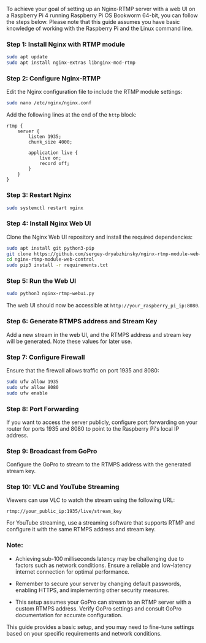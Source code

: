 To achieve your goal of setting up an Nginx-RTMP server with a web UI on a Raspberry Pi 4 running Raspberry Pi OS Bookworm 64-bit, you can follow the steps below. Please note that this guide assumes you have basic knowledge of working with the Raspberry Pi and the Linux command line.

### Step 1: Install Nginx with RTMP module

```bash
sudo apt update
sudo apt install nginx-extras libnginx-mod-rtmp
```

### Step 2: Configure Nginx-RTMP

Edit the Nginx configuration file to include the RTMP module settings:

```bash
sudo nano /etc/nginx/nginx.conf
```

Add the following lines at the end of the `http` block:

```nginx
rtmp {
    server {
        listen 1935;
        chunk_size 4000;

        application live {
            live on;
            record off;
        }
    }
}
```

### Step 3: Restart Nginx

```bash
sudo systemctl restart nginx
```

### Step 4: Install Nginx Web UI

Clone the Nginx Web UI repository and install the required dependencies:

```bash
sudo apt install git python3-pip
git clone https://github.com/sergey-dryabzhinsky/nginx-rtmp-module-web-control.git
cd nginx-rtmp-module-web-control
sudo pip3 install -r requirements.txt
```

### Step 5: Run the Web UI

```bash
sudo python3 nginx-rtmp-webui.py
```

The web UI should now be accessible at `http://your_raspberry_pi_ip:8080`.

### Step 6: Generate RTMPS address and Stream Key

Add a new stream in the web UI, and the RTMPS address and stream key will be generated. Note these values for later use.

### Step 7: Configure Firewall

Ensure that the firewall allows traffic on port 1935 and 8080:

```bash
sudo ufw allow 1935
sudo ufw allow 8080
sudo ufw enable
```

### Step 8: Port Forwarding

If you want to access the server publicly, configure port forwarding on your router for ports 1935 and 8080 to point to the Raspberry Pi's local IP address.

### Step 9: Broadcast from GoPro

Configure the GoPro to stream to the RTMPS address with the generated stream key.

### Step 10: VLC and YouTube Streaming

Viewers can use VLC to watch the stream using the following URL:

```
rtmp://your_public_ip:1935/live/stream_key
```

For YouTube streaming, use a streaming software that supports RTMP and configure it with the same RTMPS address and stream key.

### Note:

- Achieving sub-100 milliseconds latency may be challenging due to factors such as network conditions. Ensure a reliable and low-latency internet connection for optimal performance.

- Remember to secure your server by changing default passwords, enabling HTTPS, and implementing other security measures.

- This setup assumes your GoPro can stream to an RTMP server with a custom RTMPS address. Verify GoPro settings and consult GoPro documentation for accurate configuration.

This guide provides a basic setup, and you may need to fine-tune settings based on your specific requirements and network conditions.
